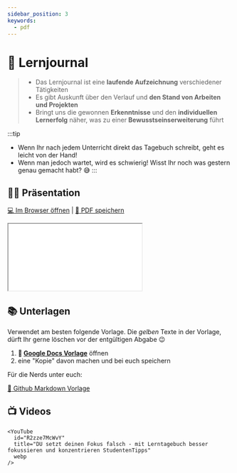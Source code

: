 ```yaml
---
sidebar_position: 3
keywords:
  - pdf
---
```


# 📖 Lernjournal

> - Das Lernjournal ist eine **laufende Aufzeichnung** verschiedener Tätigkeiten
> - Es gibt Auskunft über den Verlauf und **den Stand von Arbeiten und Projekten**
> - Bringt uns die gewonnen **Erkenntnisse** und den **individuellen Lernerfolg** näher, was zu einer **Bewusstseinserweiterung** führt
> 

:::tip
- Wenn Ihr nach jedem Unterricht direkt das Tagebuch schreibt, geht es leicht von der Hand!
- Wenn man jedoch wartet, wird es schwierig! Wisst Ihr noch was gestern genau gemacht habt? :sweat_smile:
:::

## :teacher: Präsentation

[:computer: Im Browser öffnen](pathname:///slides/lernjournal) | [:floppy_disk: PDF speichern](pathname:///slides/lernjournal.pdf)

<iframe src="/bbzbl-modul-431/slides/lernjournal"></iframe>

## :books: Unterlagen

Verwendet am besten folgende Vorlage. Die _gelben_ Texte in der Vorlage, dürft Ihr gerne löschen vor der entgültigen Abgabe :wink:

1. **:paperclip: [Google Docs Vorlage](https://docs.google.com/document/d/1Pa_FThTbr1Dc1gMTN7aRng5iTRFoYsGSLpmtn8qsx4Y/edit)** öffnen
1. eine "Kopie" davon machen und bei euch speichern

Für die Nerds unter euch:

[:link: Github Markdown Vorlage](https://github.com/gaebi4102/bbzbl-lernjournal-vorlage)

## :tv: Videos

```mdx-code-block
<YouTube
  id="R2zze7McWvY"
  title="DU setzt deinen Fokus falsch - mit Lerntagebuch besser fokussieren und konzentrieren StudentenTipps"
  webp
/>
```
